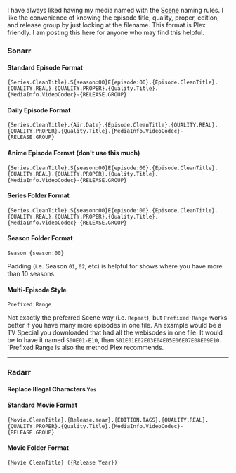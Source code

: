 I have always liked having my media named with the [Scene](https://scenerules.org/) naming rules. I like the convenience of knowing the episode title, quality, proper, edition, and release group by just looking at the filename. This format is Plex friendly. I am posting this here for anyone who may find this helpful.


### Sonarr

#### Standard Episode Format
```
{Series.CleanTitle}.S{season:00}E{episode:00}.{Episode.CleanTitle}.{QUALITY.REAL}.{QUALITY.PROPER}.{Quality.Title}.{MediaInfo.VideoCodec}-{RELEASE.GROUP}
```

#### Daily Episode Format
```
{Series.CleanTitle}.{Air.Date}.{Episode.CleanTitle}.{QUALITY.REAL}.{QUALITY.PROPER}.{Quality.Title}.{MediaInfo.VideoCodec}-{RELEASE.GROUP}
```

#### Anime Episode Format (don't use this much) 
```
{Series.CleanTitle}.S{season:00}E{episode:00}.{Episode.CleanTitle}.{QUALITY.REAL}.{QUALITY.PROPER}.{Quality.Title}.{MediaInfo.VideoCodec}-{RELEASE.GROUP}
```

#### Series Folder Format
```
{Series.CleanTitle}.S{season:00}E{episode:00}.{Episode.CleanTitle}.{QUALITY.REAL}.{QUALITY.PROPER}.{Quality.Title}.{MediaInfo.VideoCodec}-{RELEASE.GROUP}
```

#### Season Folder Format 
```
Season {season:00}
```

Padding (i.e. Season `01`, `02`, etc) is helpful for shows where you have more than 10 seasons. 

#### Multi-Episode Style
```
Prefixed Range
```
Not exactly the preferred Scene way (i.e. `Repeat`), but `Prefixed Range` works better if you have many more episodes in one file. An example would be a TV Special you downloaded that had all the webisodes in one file. It would be to have it named `S00E01-E10`, than `S01E01E02E03E04E05E06E07E08E09E10`. `Prefixed Range  is also the method Plex recommends. 


***


### Radarr

#### Replace Illegal Characters `Yes`


#### Standard Movie Format
```
{Movie.CleanTitle}.{Release.Year}.{EDITION.TAGS}.{QUALITY.REAL}.{QUALITY.PROPER}.{Quality.Title}.{MediaInfo.VideoCodec}-{RELEASE.GROUP}
```

#### Movie Folder Format
```
{Movie CleanTitle} ({Release Year})
```